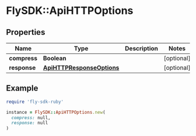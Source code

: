 # FlySDK::ApiHTTPOptions

## Properties

| Name | Type | Description | Notes |
| ---- | ---- | ----------- | ----- |
| **compress** | **Boolean** |  | [optional] |
| **response** | [**ApiHTTPResponseOptions**](ApiHTTPResponseOptions.md) |  | [optional] |

## Example

```ruby
require 'fly-sdk-ruby'

instance = FlySDK::ApiHTTPOptions.new(
  compress: null,
  response: null
)
```

